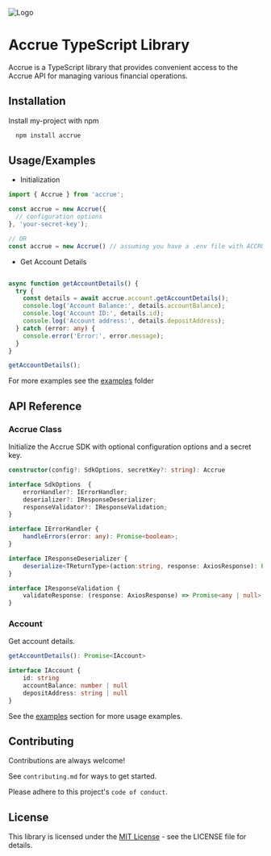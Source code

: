 
![Logo](https://res.cloudinary.com/dkhelyskt/image/upload/v1703066874/accrue_logo_ngot9b.png) 

# Accrue TypeScript Library

Accrue is a TypeScript library that provides convenient access to the Accrue API for managing various financial operations.



## Installation

Install my-project with npm

```bash
  npm install accrue
```
    
## Usage/Examples

- Initialization
```typescript
import { Accrue } from 'accrue';

const accrue = new Accrue({
  // configuration options
}, 'your-secret-key');

// OR
const accrue = new Accrue() // assuming you have a .env file with ACCRUE_SECRET_KEY variable
```

- Get Account Details
```typescript

async function getAccountDetails() {
  try {
    const details = await accrue.account.getAccountDetails();
    console.log('Account Balance:', details.accountBalance);
    console.log('Account ID:', details.id);
    console.log('Account address:', details.depositAddress);
  } catch (error: any) {
    console.error('Error:', error.message);
  }
}

getAccountDetails();

```
For more examples see the [examples](https://github.com/t-ega/Accrue-Typescript-SDK/tree/main/src/examples) folder

## API Reference

### Accrue Class

Initialize the Accrue SDK with optional configuration options and a secret key.

```typescript
constructor(config?: SdkOptions, secretKey?: string): Accrue
```
```typescript
interface SdkOptions  {
    errorHandler?: IErrorHandler;
    deserializer?: IResponseDeserializer;
    responseValidator?: IResponseValidation;
}

interface IErrorHandler {
    handleErrors(error: any): Promise<boolean>;
}

interface IResponseDeserializer { 
    deserialize<TReturnType>(action:string, response: AxiosResponse): Promise<TReturnType>;
}

interface IResponseValidation {
    validateResponse: (response: AxiosResponse) => Promise<any | null>;
}

```

### Account

Get account details.

```typescript
getAccountDetails(): Promise<IAccount>

interface IAccount {
    id: string
    accountBalance: number | null
    depositAddress: string | null
}

```

See the [examples](https://github.com/t-ega/Accrue-Typescript-SDK/tree/main/src/examples) section for more usage examples.
## Contributing

Contributions are always welcome!

See `contributing.md` for ways to get started.

Please adhere to this project's `code of conduct`.


## License

This library is licensed under the [MIT License](https://github.com/t-ega/Accrue-Typescript-SDK/blob/main/LICENSE) - see the LICENSE file for details.

